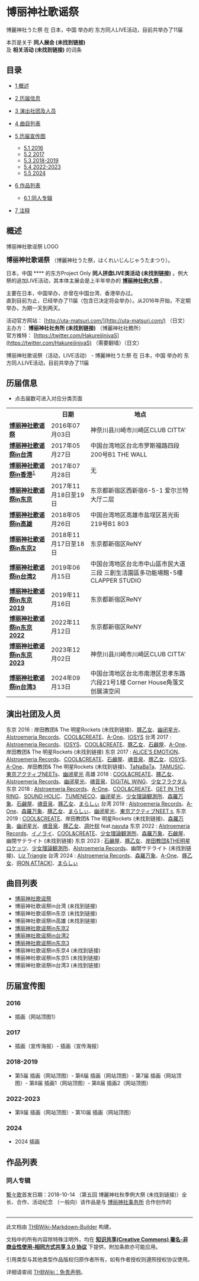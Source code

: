 # 博丽神社歌谣祭

<!-- source html: G:\repos\THBWiki-Markdown-Builder\THBWikiMarkdown\Temp\main\e\eb\ns0%3A%E5%8D%9A%E4%B8%BD%E7%A5%9E%E7%A4%BE%E6%AD%8C%E8%B0%A3%E7%A5%AD.html -->

博麗神社うた祭 在 日本，中国 举办的  东方同人LIVE活动，目前共举办了11届

本页是关于 **同人展会 (未找到链接)**   
及 **相关活动 (未找到链接)** 的词条
## 目录

- [1 概述](#概述)
- [2 历届信息](#历届信息)
- [3 演出社团及人员](#演出社团及人员)
- [4 曲目列表](#曲目列表)
- [5 历届宣传图](#历届宣传图)

  - [5.1 2016](#2016)
  - [5.2 2017](#2017)
  - [5.3 2018-2019](#2018-2019)
  - [5.4 2022-2023](#2022-2023)
  - [5.5 2024](#2024)



- [6 作品列表](#作品列表)

  - [6.1 同人专辑](#同人专辑)



- [7 注释](#注释)




## 概述
[](./文件-博丽神社歌谣祭LOGO.png.md)  [](./文件-博丽神社歌谣祭LOGO.png.md)博丽神社歌谣祭 LOGO
  
<big> **博丽神社歌谣祭** </big>（博麗神社うた祭，はくれいじんじゃうたまつり）。  
  
  
  
  
日本，中国 **** 的东方Project Only **同人拼盘LIVE类活动 (未找到链接)** 。例大祭的追加LIVE活动，其本体主展会是上半年举办的 **[博丽神社例大祭](./博丽神社例大祭.md)** 。  
  
主要在日本，中国举办，亦曾在中国台湾、香港举办过。  
直到目前为止，已经举办了11届（包含已决定将会举办）。从2016年开始，不定期举办，为期一天到两天。  
  
  
  
  
活动官方网站： [http://uta-matsuri.com/](http://uta-matsuri.com/) （日文）  
主办方： **博丽神社社务所 (未找到链接)** （博麗神社社務所）  
官方推特： [https://twitter.com/HakureijinjyaS](https://twitter.com/HakureijinjyaS) （需要翻墙）（日文）  
  
博丽神社歌谣祭（活动，LIVE活动） - 博麗神社うた祭 在 日本，中国 举办的  东方同人LIVE活动，目前共举办了11届
## 历届信息
- 点击届数可进入对应分类页面


<table>
<tbody><tr><th> </th><th>日期</th><th>地点</th></tr><tr><td id="1"><b><a href="/展会作品列表?e=%E5%8D%9A%E4%B8%BD%E7%A5%9E%E7%A4%BE%E6%AD%8C%E8%B0%A3%E7%A5%AD%231">博丽神社歌谣祭</a></b></td><td id="ev-1">2016年07月03日</td><td>神奈川县川崎市川崎区CLUB CITTA'</td></tr><tr><td id="台湾"><b><a href="/展会作品列表?e=%E5%8D%9A%E4%B8%BD%E7%A5%9E%E7%A4%BE%E6%AD%8C%E8%B0%A3%E7%A5%AD%23%E5%8F%B0%E6%B9%BE">博丽神社歌谣祭in台湾</a></b></td><td id="ev-2">2017年05月27日</td><td>中国台湾地区台北市罗斯福路四段200号B1 THE WALL</td></tr><tr><td id="香港"><b><a href="/展会作品列表?e=%E5%8D%9A%E4%B8%BD%E7%A5%9E%E7%A4%BE%E6%AD%8C%E8%B0%A3%E7%A5%AD%23%E9%A6%99%E6%B8%AF">博丽神社歌谣祭in香港</a></b><sup id="cite_ref-1" class="reference"><a href="#cite_note-1">1</a></sup></td><td id="ev-3">2017年07月28日</td><td>无</td></tr><tr><td id="东京"><b><a href="/展会作品列表?e=%E5%8D%9A%E4%B8%BD%E7%A5%9E%E7%A4%BE%E6%AD%8C%E8%B0%A3%E7%A5%AD%23%E4%B8%9C%E4%BA%AC">博丽神社歌谣祭in东京</a></b></td><td id="ev-4">2017年11月18日至19日</td><td>东京都新宿区西新宿6-5-1 爱尔兰特大厅二层</td></tr><tr><td id="高雄"><b><a href="/展会作品列表?e=%E5%8D%9A%E4%B8%BD%E7%A5%9E%E7%A4%BE%E6%AD%8C%E8%B0%A3%E7%A5%AD%23%E9%AB%98%E9%9B%84">博丽神社歌谣祭in高雄</a></b></td><td id="ev-5">2018年05月26日</td><td>中国台湾地区高雄市盐埕区莒光街219号B1 803</td></tr><tr><td id="东京2"><b><a href="/展会作品列表?e=%E5%8D%9A%E4%B8%BD%E7%A5%9E%E7%A4%BE%E6%AD%8C%E8%B0%A3%E7%A5%AD%23%E4%B8%9C%E4%BA%AC2">博丽神社歌谣祭in东京2</a></b></td><td id="ev-6">2018年11月17日至18日</td><td>东京都新宿区ReNY</td></tr><tr><td id="台湾2"><b><a href="/展会作品列表?e=%E5%8D%9A%E4%B8%BD%E7%A5%9E%E7%A4%BE%E6%AD%8C%E8%B0%A3%E7%A5%AD%23%E5%8F%B0%E6%B9%BE2">博丽神社歌谣祭in台湾2</a></b></td><td id="ev-7">2019年06月15日</td><td>中国台湾地区台北市中山區市民大道三段 三創生活園區多功能場館-5樓CLAPPER STUDIO</td></tr><tr><td id="东京_2019"><b><a href="/展会作品列表?e=%E5%8D%9A%E4%B8%BD%E7%A5%9E%E7%A4%BE%E6%AD%8C%E8%B0%A3%E7%A5%AD%23%E4%B8%9C%E4%BA%AC+2019">博丽神社歌谣祭in东京 2019</a></b></td><td id="ev-8">2019年11月16日</td><td>东京都新宿区ReNY</td></tr><tr><td id="东京_2022"><b><a href="/展会作品列表?e=%E5%8D%9A%E4%B8%BD%E7%A5%9E%E7%A4%BE%E6%AD%8C%E8%B0%A3%E7%A5%AD%23%E4%B8%9C%E4%BA%AC+2022">博丽神社歌谣祭in东京 2022</a></b></td><td id="ev-9">2022年11月12日</td><td>东京都新宿区ReNY</td></tr><tr><td id="东京_2023"><b><a href="/展会作品列表?e=%E5%8D%9A%E4%B8%BD%E7%A5%9E%E7%A4%BE%E6%AD%8C%E8%B0%A3%E7%A5%AD%23%E4%B8%9C%E4%BA%AC+2023">博丽神社歌谣祭in东京 2023</a></b></td><td id="ev-10">2023年12月02日</td><td>神奈川县川崎市川崎区CLUB CITTA'</td></tr><tr><td id="台湾3"><b><a href="/展会作品列表?e=%E5%8D%9A%E4%B8%BD%E7%A5%9E%E7%A4%BE%E6%AD%8C%E8%B0%A3%E7%A5%AD%23%E5%8F%B0%E6%B9%BE3">博丽神社歌谣祭in台湾3</a></b></td><td id="ev-11">2024年09月13日</td><td>中国台湾地区台北市南港区忠孝东路六段21号1楼 Corner House角落文创展演空间</td></tr>
</tbody></table>


## 演出社团及人员
东京 2016
: 岸田教团&amp; The 明星Rockets (未找到链接)、[豚乙女](./豚乙女.md)、[幽闭星光](./幽闭星光.md)、[Alstroemeria Records](./Alstroemeria_Records.md)、[COOL&amp;CREATE](./COOL&CREATE.md)、[A-One](./A-One.md)、[IOSYS](./IOSYS.md)
台湾 2017
: [Alstroemeria Records](./Alstroemeria_Records.md)、[IOSYS](./IOSYS.md)、[COOL&amp;CREATE](./COOL&CREATE.md)、[豚乙女](./豚乙女.md)、[石鹸屋](./石鹸屋.md)、[A-One](./A-One.md)、岸田教团&amp; The 明星Rockets (未找到链接)
东京 2017
: [ALiCE'S EMOTiON](./ALiCE'S_EMOTiON.md)、[Alstroemeria Records](./Alstroemeria_Records.md)、[COOL&amp;CREATE](./COOL&CREATE.md)、[石鹸屋](./石鹸屋.md)、[魂音泉](./魂音泉.md)、[豚乙女](./豚乙女.md)、[IOSYS](./IOSYS.md)、[A-One](./A-One.md)、岸田教团&amp; The 明星Rockets (未找到链接)、[TaNaBaTa](./TaNaBaTa.md)、[TAMUSIC](./TAMUSIC.md)、[東京アクティブNEETs](./東京アクティブNEETs.md)、[幽闭星光](./幽闭星光.md)
高雄 2018
: [COOL&amp;CREATE](./COOL&CREATE.md)、[豚乙女](./豚乙女.md)、[Alstroemeria Records](./Alstroemeria_Records.md)、[幽闭星光](./幽闭星光.md)、[魂音泉](./魂音泉.md)、[DiGiTAL WiNG](./DiGiTAL_WiNG.md)、[少女フラクタル](./少女フラクタル.md)
东京 2018
: [Alstroemeria Records](./Alstroemeria_Records.md)、[A-One](./A-One.md)、[COOL&amp;CREATE](./COOL&CREATE.md)、[GET IN THE RING](./GET_IN_THE_RING.md)、[SOUND HOLIC](./SOUND_HOLIC.md)、[TUMENECO](./TUMENECO.md)、[幽闭星光](./幽闭星光.md)、[少女理論観測所](./少女理論観測所.md)、[森羅万象](./森羅万象.md)、[石鹸屋](./石鹸屋.md)、[魂音泉](./魂音泉.md)、[豚乙女](./豚乙女.md)、[まらしぃ](./まらしぃ.md)
台湾 2019
: [Alstroemeria Records](./Alstroemeria_Records.md)、[A-One](./A-One.md)、[森羅万象](./森羅万象.md)、[豚乙女](./豚乙女.md)、[まらしぃ](./まらしぃ.md)、[幽闭星光](./幽闭星光.md)、[東京アクティブNEETｓ](./東京アクティブNEETs.md)
东京 2019
: [COOL&amp;CREATE](./COOL&CREATE.md)、岸田教团&amp; The 明星Rockets (未找到链接)、[森羅万象](./森羅万象.md)、[幽闭星光](./幽闭星光.md)、[魂音泉](./魂音泉.md)、[豚乙女](./豚乙女.md)、[凋叶棕](./凋叶棕.md) feat.[nayuta](./nayuta.md)
东京 2022
: [Alstroemeria Records](./Alstroemeria_Records.md)、[イノライ](./イノライ.md)、[COOL&amp;CREATE](./COOL&CREATE.md)、[少女理論観測所](./少女理論観測所.md)、[森羅万象](./森羅万象.md)、[石鹸屋](./石鹸屋.md)、幽閉サテライト (未找到链接)
东京 2023
: [石鹸屋](./石鹸屋.md)、[豚乙女](./豚乙女.md)、[岸田教団&amp;THE明星ロケッツ](./岸田教団&THE明星ロケッツ.md)、[少女理論観測所](./少女理論観測所.md)、[Alstroemeria Records](./Alstroemeria_Records.md)、幽閉サテライト (未找到链接)、[Liz Triangle](./Liz_Triangle.md)
台湾 2024
: [Alstroemeria Records](./Alstroemeria_Records.md)、[森羅万象](./森羅万象.md)、[A-One](./A-One.md)、[豚乙女](./豚乙女.md)、[IRON ATTACK!](./IRON_ATTACK!.md)、[まらしぃ](./まらしぃ.md)

## 曲目列表
- [博丽神社歌谣祭](./博丽神社歌谣祭-第1届.md)
- 博丽神社歌谣祭in台湾 (未找到链接)
- 博丽神社歌谣祭in东京 (未找到链接)
- 博丽神社歌谣祭in高雄 (未找到链接)
- [博丽神社歌谣祭in东京2](./博丽神社歌谣祭-东京2018.md)
- [博丽神社歌谣祭in台湾2](./博丽神社歌谣祭-台湾2019.md)
- [博丽神社歌谣祭in东京3](./博丽神社歌谣祭-东京2019.md)
- 博丽神社歌谣祭in东京4 (未找到链接)
- 博丽神社歌谣祭in东京5 (未找到链接)
- 博丽神社歌谣祭in台湾3 (未找到链接)

## 历届宣传图
### 2016
- [](./文件-例大祭歌谣祭插画1.png.md)插画（网站顶图1）

### 2017
- [](./文件-2017台北例大祭歌谣祭插画.jpg.md)插画（宣传海报）- [](./文件-2017东京例大祭歌谣祭插画.jpg.md)插画（宣传海报）

### 2018-2019
- [](./文件-例大祭歌谣祭插画5.png.md)第5届 插画（网站顶图）- [](./文件-例大祭歌谣祭插画6.jpg.md)第6届 插画（网站顶图）- [](./文件-例大祭歌谣祭插画7.jpg.md)第7届 插画（网站顶图）- [](./文件-例大祭歌谣祭插画8.jpg.md)第8届 插画1（网站顶图）- [](./文件-例大祭歌谣祭插画8-2.jpg.md)第8届 插画2（网站顶图）

### 2022-2023
- [](./文件-例大祭歌谣祭插画9.png.md)第9届 插画（网站顶图）- [](./文件-例大祭歌谣祭插画10.jpg.md)第10届 插画（网站顶图）

### 2024
- [](./文件-例大祭歌谣祭插画_2024.jpg.md)2024 插画

## 作品列表
### 同人专辑
[](./繋々歌.md)[繋々歌](./繋々歌.md)首发日期：2018-10-14 （第五回 博麗神社秋季例大祭 (未找到链接)）全长、​合作、​活动纪念 （一般向）该作品是与 [博丽神社事务所](./博丽神社事务所.md) 合作创作的
<table><style data-mw-deduplicate="TemplateStyles:r686458">.mw-parser-output .simple_work{display:grid;min-height:calc(120px + 0.5rem);grid-template-columns:calc(120px + 0.5rem)1fr;grid-template-rows:auto 1fr;grid-template-areas:"cover title""cover props";overflow:hidden}.mw-parser-output .simple_work-cover{grid-area:cover;align-self:center;justify-self:center;overflow:hidden;max-width:100%;max-height:100%;padding:0.25rem;word-break:break-all}.mw-parser-output .simple_work-cover a.new{display:block;text-align:center;padding:0.25rem}.mw-parser-output .simple_work-title{grid-area:title;margin-top:0.25rem;padding-left:0.25rem;font-weight:bold}.mw-parser-output .simple_work-props{grid-area:props;padding-left:0.25rem}.mw-parser-output .simple_work-prop{margin:0.125rem 0}</style>
</table>




[^cite_note-1]: 中止举办

  
  






---

此文档由 [THBWiki-Markdown-Builder](https://github.com/Delsin-Yu/THBWiki-Markdown-Builder) 构建。

文档中的所有内容除特殊注明外，均在 [**知识共享(Creative Commons) 署名-非商业性使用-相同方式共享 3.0 协议**](https://creativecommons.org/licenses/by-sa/3.0/deed.zh-hans) 下提供，附加条款亦可能应用。

引用类型与其他类型作品版权归原作者所有，如有作者授权则遵照授权协议使用。

详细请查阅 [THBWiki：免责声明](https://thbwiki.cc/THBWiki:%E5%85%8D%E8%B4%A3%E5%A3%B0%E6%98%8E)。

